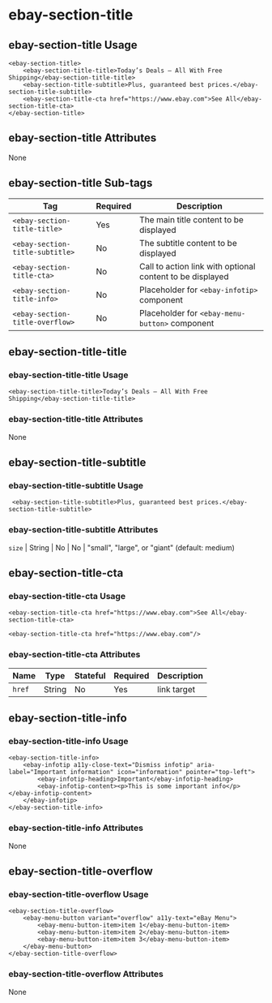 # ebay-section-title

## ebay-section-title Usage

```marko
<ebay-section-title>
    <ebay-section-title-title>Today’s Deals – All With Free Shipping</ebay-section-title-title>
    <ebay-section-title-subtitle>Plus, guaranteed best prices.</ebay-section-title-subtitle>
    <ebay-section-title-cta href="https://www.ebay.com">See All</ebay-section-title-cta>
</ebay-section-title>
```

## ebay-section-title Attributes

None

## ebay-section-title Sub-tags

Tag | Required | Description
--- | --- | ---
`<ebay-section-title-title>` | Yes | The main title content to be displayed
`<ebay-section-title-subtitle>` | No | The subtitle content to be displayed
`<ebay-section-title-cta>` | No | Call to action link with optional content to be displayed
`<ebay-section-title-info>` | No | Placeholder for `<ebay-infotip>` component
`<ebay-section-title-overflow>` | No | Placeholder for `<ebay-menu-button>` component

## ebay-section-title-title

### ebay-section-title-title Usage

```marko
<ebay-section-title-title>Today’s Deals – All With Free Shipping</ebay-section-title-title>
```

### ebay-section-title-title Attributes

None

## ebay-section-title-subtitle

### ebay-section-title-subtitle Usage

```marko
 <ebay-section-title-subtitle>Plus, guaranteed best prices.</ebay-section-title-subtitle>
```

### ebay-section-title-subtitle Attributes

`size` | String | No | No | "small", "large", or "giant" (default: medium)

## ebay-section-title-cta

### ebay-section-title-cta Usage

```marko
<ebay-section-title-cta href="https://www.ebay.com">See All</ebay-section-title-cta>
```

```marko
<ebay-section-title-cta href="https://www.ebay.com"/>
```

### ebay-section-title-cta Attributes

Name | Type | Stateful | Required | Description
--- | --- | --- | --- | ---
`href` | String | No | Yes | link target

## ebay-section-title-info

### ebay-section-title-info Usage

```marko
<ebay-section-title-info>
    <ebay-infotip a11y-close-text="Dismiss infotip" aria-label="Important information" icon="information" pointer="top-left">
        <ebay-infotip-heading>Important</ebay-infotip-heading>
        <ebay-infotip-content><p>This is some important info</p></ebay-infotip-content>
    </ebay-infotip>
</ebay-section-title-info>
```

### ebay-section-title-info Attributes

None

## ebay-section-title-overflow

### ebay-section-title-overflow Usage

```marko
<ebay-section-title-overflow>
    <ebay-menu-button variant="overflow" a11y-text="eBay Menu">
        <ebay-menu-button-item>item 1</ebay-menu-button-item>
        <ebay-menu-button-item>item 2</ebay-menu-button-item>
        <ebay-menu-button-item>item 3</ebay-menu-button-item>
    </ebay-menu-button>
</ebay-section-title-overflow>
```

### ebay-section-title-overflow Attributes

None
